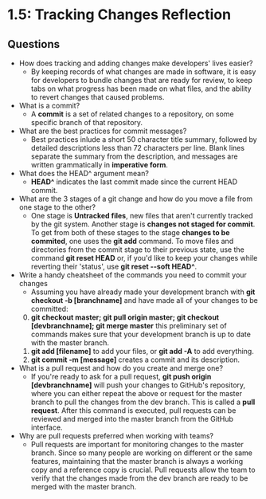 # 1.5: Tracking Changes Reflection

## Questions

+ How does tracking and adding changes make developers' lives easier?
  + By keeping records of what changes are made in software, it is easy for developers to bundle changes that are ready for review, to keep tabs on what progress has been made on what files, and the ability to revert changes that caused problems.
+ What is a commit?
  + A **commit** is a set of related changes to a repository, on some specific branch of that repository.
+ What are the best practices for commit messages?
  + Best practices inlude a short 50 character title summary, followed by detailed descriptions less than 72 characters per line. Blank lines separate the summary from the description, and messages are written grammatically in **imperative form**.
+ What does the HEAD^ argument mean?
  + **HEAD^** indicates the last commit made since the current HEAD commit.
+ What are the 3 stages of a git change and how do you move a file from one stage to the other?
  + One stage is **Untracked files**, new files that aren't currently tracked by the git system. Another stage is **changes not staged for commit**. To get from both of these stages to the stage **changes to be commited**, one uses the **git add** command. To move files and directories from  the commit stage to their previous state, use the command **git reset HEAD** or, if you'd like to keep your changes while reverting their 'status', use **git reset --soft HEAD^**.
+ Write a handy cheatsheet of the commands you need to commit your changes
  + Assuming you have already made your development branch with **git checkout -b [branchname]** and have made all of your changes to be committed:
  0. **git checkout master; git pull origin master; git checkout [devbranchname]; git merge master** this preliminary set of commands makes sure that your development branch is up to date with the master branch.
  1. **git add [filename]** to add your files, or **git add -A** to add everything.
  2. **git commit -m [message]** creates a commit and its description.
+ What is a pull request and how do you create and merge one?
  + If you're ready to ask for a pull request, **git push origin [devbranchname]** will push your changes to GitHub's repository, where you can either repeat the above or request for the master branch to pull the changes from the dev branch. This is called a **pull request**. After this command is executed, pull requests can be reviewed and merged into the master branch from the GitHub interface.
+ Why are pull requests preferred when working with teams?
  + Pull requests are important for monitoring changes to the master branch. Since so many people are working on different or the same features, maintaining that the master branch is always a working copy and a reference copy is crucial. Pull requests allow the team to verify that the changes made from the dev branch are ready to be merged with the master branch.